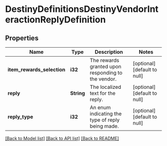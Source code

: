 # DestinyDefinitionsDestinyVendorInteractionReplyDefinition

## Properties
Name | Type | Description | Notes
------------ | ------------- | ------------- | -------------
**item_rewards_selection** | **i32** | The rewards granted upon responding to the vendor. | [optional] [default to null]
**reply** | **String** | The localized text for the reply. | [optional] [default to null]
**reply_type** | **i32** | An enum indicating the type of reply being made. | [optional] [default to null]

[[Back to Model list]](../README.md#documentation-for-models) [[Back to API list]](../README.md#documentation-for-api-endpoints) [[Back to README]](../README.md)


